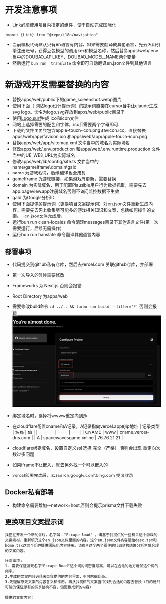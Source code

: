 # 开发注意事项
- Link必须使用项目内指定的组件，便于自动完成国际化
```
import {Link} from "@repo/i18n/navigation"
```
- 当前模板代码默认只有en语言有内容，如果需要翻译成其他语言，先去火山引擎注册账号，获得豆包模型的调用key和模型名称，然后替换apps/web/.env当中的DOUBAO_API_KEY、DOUBAO_MODEL_NAME两个变量
- 然后运行 `bun run  translate` 命令即可自动翻译en.json文件到其他语言

# 新游戏开发需要替换的内容
- 替换apps/web/public下的game_screenshot.webp图片
 - 使用下面（ 网站logo设计提示词）的提示词直接在cursor当中让claude生成svg logo。命名为logo.svg存放到apps/web/public目录下
-  使用[Logo.surf](https://logo.surf/)生成 ico和icon文件
  - 网站上选择需要的配色和字体，ico只需要两个字母即可.
  - 下载的文件里面会包含apple-touch-icon.png\favicon.ico，直接替换apps/web/app/favicon.ico 和apps/web/app/apple-touch-icon.png
- 替换apps/web/app/sitemap.xml 文件当中的域名为实际域名
- 修改apps/web/.env.production 和apps/web/.env.runtime.production 文件当中的UE_WEB_URL为实际域名
- 修改apps/web/lib/config/site.ts 文件当中的name\gameIframe\domain\gaId
 - name 为游戏名词，后续翻译也会用到
 - gameIframe 为游戏链接，如果游戏有更新，需要替换
 - domain 为实际域名，用于配置Plausible用户行为数据抓取，需要先去app.pageview.app注册域名否则不访问监控数据不生效
 - gaId 为Google分析ID
 - 使用下面提供的提示词（更换项目文案提示词）对en.json文件重新生成内容。需要先去网上收集尽可能多的游戏相关知识和文案，包括如何操作的文案。
 -en.json文件完成后，
  - 运行bun run clean-locales 命令清理messages目录下其他语言文件(第一次需要运行，后续无需操作)
  - 运行bun run translate 命令翻译其他语言内容


## 部署事项
- 代码提交到github私有仓库，然后去vercel.com 关联github仓库，并部署
- 第一次导入的时候需要修改 
 - Frameworks 为 Next.js 否则会报错
 - Root Directory 为apps/web
 - 需要修改build命令 `cd ../.. && turbo run build --filter='*'` 否则会报错
![alt text](image.png)
- 绑定域名时，选择将wwww重定向到@
- 在cloudflare配置cname和A记录，A记录指向vercel.app的ip地址
| 记录类型 | 名称 | 值 |
|---------|------|-----|
| CNAME   | www  | cname.vercel-dns.com |
| A       | spacewavesgame.online | 76.76.21.21 |

- cloudflare绑定域名，设置自定义ssl 选择 完全（严格） 否则会出现 重定向次数过多问题
- 如果iframe不让嵌入，就去另外找一个可以嵌入的
- vercel部署完成后，去search.google.com\bing.com 提交收录
## Docker私有部署

- 构建命令需要增加--network=host,否则会提示prisma文件下载失败


## 更换项目文案提示词
```
我正在开发一个新的游戏，名字叫："Escape Road" 。请基于我提供的一些有关这个游戏的文案素材，重新填充这个en.json文件里面的内容。这个en.json文件内容是给desc.tsx和home.tsx这两个组件提供国际化内容使用。请结合这个两个组件的代码结构统筹分析生成合理的文案内容。

注意事项：
1. 需要保证游戏名字"Escape Road"这个词的词密度最高，可以在合适的地方增加这个词的频率。
2.生成的文案内容必须来自我提供的内容里面，不可瞎编乱造。
3.先理解原先文案的内容含义和作用，再从我提供的文案当中找到合适的内容去替换（目的是尽可能的保证原有的网页结构不变，但更换成新的内容）

提供的文案内容：


```


